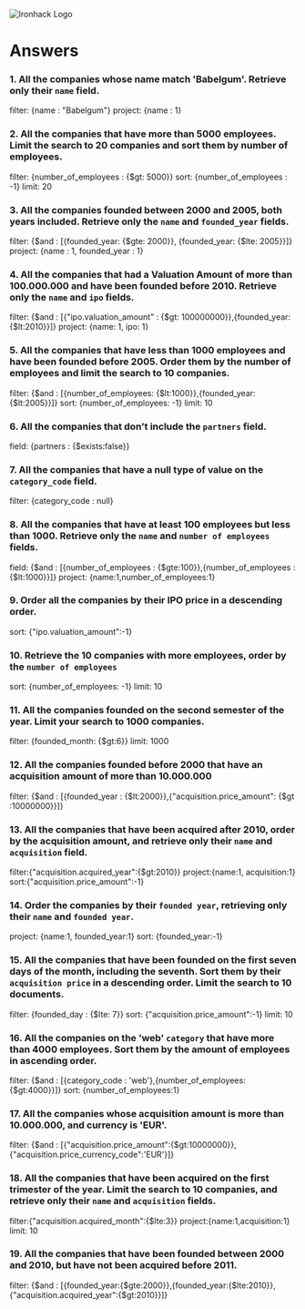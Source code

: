 ![Ironhack Logo](https://i.imgur.com/1QgrNNw.png)

# Answers

### 1. All the companies whose name match 'Babelgum'. Retrieve only their `name` field.

filter: {name : "Babelgum"}
project: {name : 1}

### 2. All the companies that have more than 5000 employees. Limit the search to 20 companies and sort them by **number of employees**.

filter: {number_of_employees : {$gt: 5000}}
sort: {number_of_employees : -1}
limit: 20

### 3. All the companies founded between 2000 and 2005, both years included. Retrieve only the `name` and `founded_year` fields.

filter: {$and : [{founded_year: {$gte: 2000}}, {founded_year: {$lte: 2005}}]}
project: {name : 1, founded_year : 1}

### 4. All the companies that had a Valuation Amount of more than 100.000.000 and have been founded before 2010. Retrieve only the `name` and `ipo` fields.

filter: {$and : [{"ipo.valuation_amount" : {$gt: 100000000}},{founded_year: {$lt:2010}}]}
project: {name: 1, ipo: 1}

### 5. All the companies that have less than 1000 employees and have been founded before 2005. Order them by the number of employees and limit the search to 10 companies.

filter: {$and : [{number_of_employees: {$lt:1000}},{founded_year:{$lt:2005}}]}
sort: {number_of_employees: -1}
limit: 10

### 6. All the companies that don't include the `partners` field.

field: {partners : {$exists:false}}

### 7. All the companies that have a null type of value on the `category_code` field.

filter: {category_code : null}

### 8. All the companies that have at least 100 employees but less than 1000. Retrieve only the `name` and `number of employees` fields.

field: {$and : [{number_of_employees : {$gte:100}},{number_of_employees : {$lt:1000}}]}
project: {name:1,number_of_employees:1}

### 9. Order all the companies by their IPO price in a descending order.

sort: {"ipo.valuation_amount":-1}

### 10. Retrieve the 10 companies with more employees, order by the `number of employees`

sort: {number_of_employees: -1}
limit: 10

### 11. All the companies founded on the second semester of the year. Limit your search to 1000 companies.

filter: {founded_month: {$gt:6}}
limit: 1000

### 12. All the companies founded before 2000 that have an acquisition amount of more than 10.000.000

filter: {$and : [{founded_year : {$lt:2000}},{"acquisition.price_amount": {$gt :10000000}}]}

### 13. All the companies that have been acquired after 2010, order by the acquisition amount, and retrieve only their `name` and `acquisition` field.

filter:{"acquisition.acquired_year":{$gt:2010}}
project:{name:1, acquisition:1}
sort:{"acquisition.price_amount":-1}

### 14. Order the companies by their `founded year`, retrieving only their `name` and `founded year`.

project: {name:1, founded_year:1}
sort: {founded_year:-1}

### 15. All the companies that have been founded on the first seven days of the month, including the seventh. Sort them by their `acquisition price` in a descending order. Limit the search to 10 documents.

filter: {founded_day : {$lte: 7}}
sort: {"acquisition.price_amount":-1}
limit: 10

### 16. All the companies on the 'web' `category` that have more than 4000 employees. Sort them by the amount of employees in ascending order.

filter: {$and : [{category_code : 'web'},{number_of_employees: {$gt:4000}}]}
sort: {number_of_employees:1}

### 17. All the companies whose acquisition amount is more than 10.000.000, and currency is 'EUR'.

filter: {$and : [{"acquisition.price_amount":{$gt:10000000}},{"acquisition.price_currency_code":'EUR'}]}

### 18. All the companies that have been acquired on the first trimester of the year. Limit the search to 10 companies, and retrieve only their `name` and `acquisition` fields.

filter:{"acquisition.acquired_month":{$lte:3}}
project:{name:1,acquisition:1}
limit: 10

### 19. All the companies that have been founded between 2000 and 2010, but have not been acquired before 2011.

filter: {$and : [{founded_year:{$gte:2000}},{founded_year:{$lte:2010}},{"acquisition.acquired_year":{$gt:2010}}]}